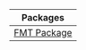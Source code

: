 | Packages                         |
|----------------------------------|
| [FMT Package](fmt/fmt.md) |